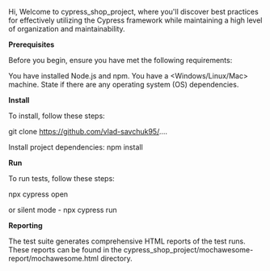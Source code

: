 Hi, Welcome to cypress_shop_project, where you'll discover best practices for effectively utilizing the Cypress framework while maintaining a high level of organization and maintainability.

**Prerequisites**

Before you begin, ensure you have met the following requirements:

You have installed Node.js and npm.
You have a <Windows/Linux/Mac> machine. State if there are any operating system (OS) dependencies.

**Install**

To install, follow these steps:

git clone https://github.com/vlad-savchuk95/....

Install project dependencies:
npm install

**Run**

To run tests, follow these steps:

npx cypress open

or silent mode - npx cypress run 

**Reporting**

The test suite generates comprehensive HTML reports of the test runs. These reports can be found in the cypress_shop_project/mochawesome-report/mochawesome.html directory.
